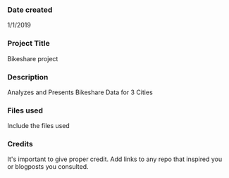 ### Date created
1/1/2019

### Project Title
Bikeshare project

### Description
Analyzes and Presents Bikeshare Data for 3 Cities

### Files used
Include the files used

### Credits
It's important to give proper credit. Add links to any repo that inspired you or blogposts you consulted.
